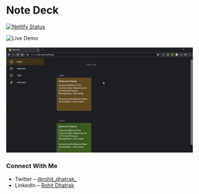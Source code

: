 # Note Deck

[![Netlify Status](https://api.netlify.com/api/v1/badges/78ea3cde-a4eb-49fa-80cc-2f1efd98429a/deploy-status)](https://app.netlify.com/sites/note-deck/deploys)

![Live Demo](https://note-bookscape.netlify.app/)

![](/public/demo.gif)

### Connect With Me
- Twitter – [@rohit_dhatrak_](https://twitter.com/rohit_dhatrak_)
- LinkedIn – [Rohit Dhatrak](https://www.linkedin.com/in/rohitdhatrak)
